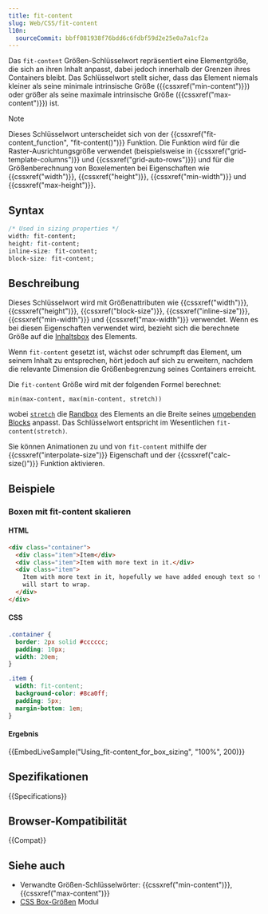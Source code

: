```yaml
---
title: fit-content
slug: Web/CSS/fit-content
l10n:
  sourceCommit: bbff081938f76bdd6c6fdbf59d2e25e0a7a1cf2a
---
```


Das `fit-content` Größen-Schlüsselwort repräsentiert eine Elementgröße, die sich an ihren Inhalt anpasst, dabei jedoch innerhalb der Grenzen ihres Containers bleibt. Das Schlüsselwort stellt sicher, dass das Element niemals kleiner als seine minimale intrinsische Größe ({{cssxref("min-content")}}) oder größer als seine maximale intrinsische Größe ({{cssxref("max-content")}}) ist.

> [!NOTE]
> Dieses Schlüsselwort unterscheidet sich von der {{cssxref("fit-content_function", "fit-content()")}} Funktion. Die Funktion wird für die Raster-Ausrichtungsgröße verwendet (beispielsweise in {{cssxref("grid-template-columns")}} und {{cssxref("grid-auto-rows")}}) und für die Größenberechnung von Boxelementen bei Eigenschaften wie {{cssxref("width")}}, {{cssxref("height")}}, {{cssxref("min-width")}} und {{cssxref("max-height")}}.

## Syntax

```css
/* Used in sizing properties */
width: fit-content;
height: fit-content;
inline-size: fit-content;
block-size: fit-content;
```

## Beschreibung

Dieses Schlüsselwort wird mit Größenattributen wie {{cssxref("width")}}, {{cssxref("height")}}, {{cssxref("block-size")}}, {{cssxref("inline-size")}}, {{cssxref("min-width")}} und {{cssxref("max-width")}} verwendet. Wenn es bei diesen Eigenschaften verwendet wird, bezieht sich die berechnete Größe auf die [Inhaltsbox](/de/docs/Web/CSS/box-edge#content-box) des Elements.

Wenn `fit-content` gesetzt ist, wächst oder schrumpft das Element, um seinem Inhalt zu entsprechen, hört jedoch auf sich zu erweitern, nachdem die relevante Dimension die Größenbegrenzung seines Containers erreicht.

Die `fit-content` Größe wird mit der folgenden Formel berechnet:

```plain
min(max-content, max(min-content, stretch))
```

wobei [`stretch`](/de/docs/Web/CSS/width#stretch) die [Randbox](/de/docs/Web/CSS/box-edge#margin-box) des Elements an die Breite seines [umgebenden Blocks](/de/docs/Web/CSS/CSS_display/Containing_block#identifying_the_containing_block) anpasst. Das Schlüsselwort entspricht im Wesentlichen `fit-content(stretch)`.

Sie können Animationen zu und von `fit-content` mithilfe der {{cssxref("interpolate-size")}} Eigenschaft und der {{cssxref("calc-size()")}} Funktion aktivieren.

## Beispiele

### Boxen mit fit-content skalieren

#### HTML

```html
<div class="container">
  <div class="item">Item</div>
  <div class="item">Item with more text in it.</div>
  <div class="item">
    Item with more text in it, hopefully we have added enough text so the text
    will start to wrap.
  </div>
</div>
```

#### CSS

```css
.container {
  border: 2px solid #cccccc;
  padding: 10px;
  width: 20em;
}

.item {
  width: fit-content;
  background-color: #8ca0ff;
  padding: 5px;
  margin-bottom: 1em;
}
```

#### Ergebnis

{{EmbedLiveSample("Using_fit-content_for_box_sizing", "100%", 200)}}

## Spezifikationen

{{Specifications}}

## Browser-Kompatibilität

{{Compat}}

## Siehe auch

- Verwandte Größen-Schlüsselwörter: {{cssxref("min-content")}}, {{cssxref("max-content")}}
- [CSS Box-Größen](/de/docs/Web/CSS/CSS_box_sizing) Modul
